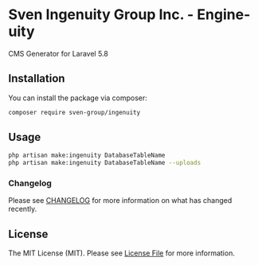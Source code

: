 # Sven Ingenuity Group Inc. - Engine-uity

CMS Generator for Laravel 5.8

## Installation

You can install the package via composer:

```bash
composer require sven-group/ingenuity
```

## Usage

```bash
php artisan make:ingenuity DatabaseTableName
php artisan make:ingenuity DatabaseTableName --uploads
```

### Changelog

Please see [CHANGELOG](CHANGELOG.md) for more information on what has changed recently.

## License

The MIT License (MIT). Please see [License File](LICENSE.md) for more information.

